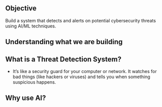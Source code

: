 ## Objective

Build a system that detects and alerts on potential cybersecurity threats using AI/ML techniques. 

## Understanding what we are building 

## What is a Threat Detection System?
  - It’s like a security guard for your computer or network. It watches for bad things (like hackers or viruses) and tells you when something suspicious happens.

## Why use AI? 
